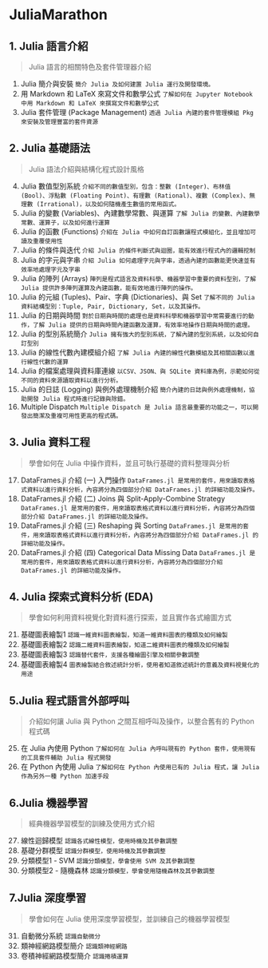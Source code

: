 # JuliaMarathon

## 1. Julia 語言介紹
> Julia 語言的相關特色及套件管理器介紹

1. Julia 簡介與安裝 `簡介 Julia 及如何建置 Julia 運行及開發環境。`    
2. 用 Markdown 和 LaTeX 來寫文件和數學公式 `了解如何在 Jupyter Notebook 中用 Markdown 和 LaTeX 來撰寫文件和數學公式`    
3. Julia 套件管理 (Package Management) `透過 Julia 內建的套件管理模組 Pkg 來安裝及管理豐富的套件資源`   

## 2. Julia 基礎語法   
> Julia 語法介紹與結構化程式設計風格   
4. Julia 數值型別系統 `介紹不同的數值型別，包含：整數 (Integer)、布林值 (Bool)、浮點數 (Floating Point)、有理數 (Rational)、複數 (Complex)、無理數 (Irrational)，以及如何隨機產生數值的常用函式。`   
5. Julia 的變數 (Variables)、內建數學常數、與運算 `了解 Julia 的變數、內建數學常數、運算子，以及如何進行運算`    
6. Julia 的函數 (Functions) `介紹在 Julia 中如何自訂函數讓程式模組化，並且增加可讀及重覆使用性`   
7. Julia 的條件與迭代 `介紹 Julia 的條件判斷式與迴圈，能有效進行程式內的邏輯挖制`    
8. Julia 的字元與字串 `介紹 Julia 如何處理字元與字串，透過內建的函數能更快速並有效率地處理字元及字串`    
9. Julia 的陣列 (Arrays) `陣列是程式語言及資料科學、機器學習中重要的資料型別，了解 Julia 提供許多陣列運算及內建函數，能有效地進行陣列的操作。`   
10. Julia 的元組 (Tuples)、Pair、字典 (Dictionaries)、與 Set `了解不同的 Julia 資料結構型別：Tuple, Pair, Dictionary, Set，以及其操作。`    
11. Julia 的日期與時間 `對於日期與時間的處理也是資料科學和機器學習中常需要進行的動作，了解 Julia 提供的日期與時間內建函數及運算，有效率地操作日期與時間的處理。`   
12. Julia 的型別系統簡介 `Julia 擁有強大的型別系統，了解內建的型別系統，以及如何自訂型別`   
13. Julia 的線性代數內建模組介紹 `了解 Julia 內建的線性代數模組及其相關函數以進行線性代數的運算`   
14. Julia 的檔案處理與資料庫連線 `以CSV、JSON、與 SQLite 資料庫為例，示範如何從不同的資料來源讀取資料以進行分析。`    
15. Julia 的日誌 (Logging) 與例外處理機制介紹 `簡介內建的日誌與例外處理機制，協助開發 Julia 程式時進行記錄與除錯。`    
16. Multiple Dispatch `Multiple Dispatch 是 Julia 語言最重要的功能之一，可以開發出簡潔及重複可用性更高的程式碼。`    

## 3. Julia 資料工程   
> 學會如何在 Julia 中操作資料，並且可執行基礎的資料整理與分析   
17. DataFrames.jl 介紹 (一) 入門操作 `DataFrames.jl 是常用的套件，用來讀取表格式資料以進行資料分析，內容將分為四個部分介紹 DataFrames.jl 的詳細功能及操作。`    
18. DataFrames.jl 介紹 (二) Joins 與 Split-Apply-Combine Strategy `DataFrames.jl 是常用的套件，用來讀取表格式資料以進行資料分析，內容將分為四個部分介紹 DataFrames.jl 的詳細功能及操作。`     
19. DataFrames.jl 介紹 (三) Reshaping 與 Sorting `DataFrames.jl 是常用的套件，用來讀取表格式資料以進行資料分析，內容將分為四個部分介紹 DataFrames.jl 的詳細功能及操作。`    
20. DataFrames.jl 介紹 (四) Categorical Data Missing Data `DataFrames.jl 是常用的套件，用來讀取表格式資料以進行資料分析，內容將分為四個部分介紹 DataFrames.jl 的詳細功能及操作。`    

## 4. Julia 探索式資料分析 (EDA)   
> 學會如何利用資料視覺化對資料進行探索，並且實作各式繪圖方式    
21. 基礎圖表繪製1 `認識一維資料圖表繪製，知道一維資料圖表的種類及如何繪製`    
22. 基礎圖表繪製2 `認識二維資料圖表繪製，知道二維資料圖表的種類及如何繪製`    
23. 基礎圖表繪製3 `認識替代套件，支援各種繪圖引擎及相關參數調整`    
24. 基礎圖表繪製4 `圖表繪製結合敘述統計分析，使用者知道敘述統計的意義及資料視覺化的用途`     

## 5.Julia 程式語言外部呼叫   
> 介紹如何讓 Julia 與 Python 之間互相呼叫及操作，以整合舊有的 Python 程式碼    
25. 在 Julia 內使用 Python `了解如何在 Julia 內呼叫現有的 Python 套件，使用現有的工具套件輔助 Julia 程式開發`     
26. 在 Python 內使用 Julia `了解如何在 Python 內使用已有的 Julia 程式，讓 Julia 作為另外一種 Python 加速手段`    

## 6.Julia 機器學習   
> 經典機器學習模型的訓練及使用方式介紹    
27. 線性迴歸模型 `認識各式線性模型，使用時機及其參數調整`     
28. 基礎分群模型 `認識分群模型，使用時機及其參數調整`    
29. 分類模型1 - SVM `認識分類模型，學會使用 SVM 及其參數調整`    
30. 分類模型2 - 隨機森林 `認識分類模型，學會使用隨機森林及其參數調整`    

## 7.Julia 深度學習   
> 學會如何在 Julia 使用深度學習模型，並訓練自己的機器學習模型   
31. 自動微分系統 `認識自動微分`    
32. 類神經網路模型簡介 `認識類神經網路`    
33. 卷積神經網路模型簡介 `認識捲積運算` 
